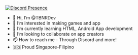 [![Discord Presence](https://lanyard.cnrad.dev/api/819085166323564555)](https://discord.com/users/819085166323564555)
- 👋 Hi, I’m @TBNRDev
- 👀 I’m interested in making games and app
- 🌱 I’m currently learning HTML, Android App development
- 💞️ I’m looking to collaborate on app creators
- 📫 How to reach me - Through Discord and more!
- 🇸🇬 Proud Singapore-Filipino

<!---
TBNRDev/TBNRDev is a ✨ special ✨ repository because its `README.md` (this file) appears on your GitHub profile.
You can click the Preview link to take a look at your changes.
--->
